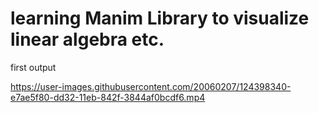 
# learning Manim Library to visualize linear algebra etc.


first output

https://user-images.githubusercontent.com/20060207/124398340-e7ae5f80-dd32-11eb-842f-3844af0bcdf6.mp4
